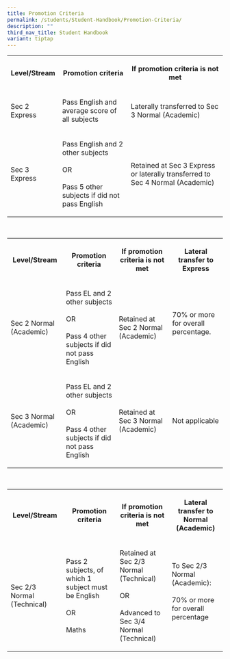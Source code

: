 ```yaml
---
title: Promotion Criteria
permalink: /students/Student-Handbook/Promotion-Criteria/
description: ""
third_nav_title: Student Handbook
variant: tiptap
---
```

<table>
<tbody>
<tr>
<th rowspan="1" colspan="1">
<p>Level/Stream</p>
</th>
<th rowspan="1" colspan="1">
<p>Promotion criteria</p>
</th>
<th rowspan="1" colspan="1">
<p>If promotion criteria is not met</p>
</th>
</tr>
<tr>
<td rowspan="1" colspan="1">
<p>Sec 2 Express</p>
</td>
<td rowspan="1" colspan="1">
<p>Pass English and average score of all subjects</p>
</td>
<td rowspan="1" colspan="1">
<p>Laterally transferred to Sec 3 Normal (Academic)</p>
</td>
</tr>
<tr>
<td rowspan="1" colspan="1">
<p>Sec 3 Express</p>
</td>
<td rowspan="1" colspan="1">
<p>Pass English and 2 other subjects
<br>
<br>OR
<br>
<br>Pass 5 other subjects if did not pass English</p>
</td>
<td rowspan="1" colspan="1">
<p>Retained at Sec 3 Express or laterally transferred to Sec 4 Normal (Academic)</p>
</td>
</tr>
</tbody>
</table>
<p>
<br>
</p>
<table>
<tbody>
<tr>
<th rowspan="1" colspan="1">
<p>Level/Stream</p>
</th>
<th rowspan="1" colspan="1">
<p>Promotion criteria</p>
</th>
<th rowspan="1" colspan="1">
<p>If promotion criteria is not met</p>
</th>
<th rowspan="1" colspan="1">
<p>Lateral transfer to Express</p>
</th>
</tr>
<tr>
<td rowspan="1" colspan="1">
<p>Sec 2 Normal (Academic)</p>
</td>
<td rowspan="1" colspan="1">
<p>Pass EL and 2 other subjects
<br>
<br>OR
<br>
<br>Pass 4 other subjects if did not pass English</p>
</td>
<td rowspan="1" colspan="1">
<p>Retained at Sec 2 Normal (Academic)</p>
</td>
<td rowspan="1" colspan="1">
<p>70% or more for overall percentage.
<br>
<br>
</p>
</td>
</tr>
<tr>
<td rowspan="1" colspan="1">
<p>Sec 3 Normal (Academic)</p>
</td>
<td rowspan="1" colspan="1">
<p>Pass EL and 2 other subjects
<br>
<br>OR
<br>
<br>Pass 4 other subjects if did not pass English</p>
</td>
<td rowspan="1" colspan="1">
<p>Retained at Sec 3 Normal (Academic)</p>
</td>
<td rowspan="1" colspan="1">
<p>Not applicable</p>
</td>
</tr>
</tbody>
</table>
<p>
<br>
</p>
<table>
<tbody>
<tr>
<th rowspan="1" colspan="1">
<p>Level/Stream</p>
</th>
<th rowspan="1" colspan="1">
<p>Promotion criteria</p>
</th>
<th rowspan="1" colspan="1">
<p>If promotion criteria is not met</p>
</th>
<th rowspan="1" colspan="1">
<p>Lateral transfer to Normal (Academic)</p>
</th>
</tr>
<tr>
<td rowspan="1" colspan="1">
<p>Sec 2/3 Normal (Technical)</p>
</td>
<td rowspan="1" colspan="1">
<p>Pass 2 subjects, of which 1 subject must be English
<br>
<br>OR
<br>
<br>Maths</p>
</td>
<td rowspan="1" colspan="1">
<p>Retained at Sec 2/3 Normal (Technical)
<br>
<br>OR
<br>
<br>Advanced to Sec 3/4 Normal (Technical)</p>
</td>
<td rowspan="1" colspan="1">
<p>To Sec 2/3 Normal (Academic):
<br>
<br>70% or more for overall percentage
<br>
<br>
</p>
</td>
</tr>
</tbody>
</table>
<p></p>
